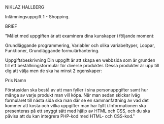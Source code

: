 NIKLAZ HALLBERG

Inlämningsuppgift 1 - Shopping.

BRIEF

"Målet med uppgiften är att examinera dina kunskaper i följande moment:

Grundläggande programmering, 
Variabler och olika variabeltyper, 
Loopar,
Funktioner, 
Grundläggande formulärhantering.

Uppgiftsbeskrivning
Din uppgift är att skapa en webbsida som är grunden till ett beställningsformulär för diverse produkter. Dessa produkter är upp till dig att välja men de ska ha minst 2 egenskaper:

Pris
Namn

Förstasidan ska bestå av att man fyller i sina personuppgifter samt hur många av varje produkt man vill köpa. När man sedan skickar iväg formuläret till nästa sida ska man där se en sammanfattning av vad det kommer att kosta och vilka uppgifter man har fyllt i.Informationen ska presenteras på ett snyggt sätt med hjälp av HTML och CSS, och du ska påvisa att du kan integrera PHP-kod med HTML- och CSS-kod."


